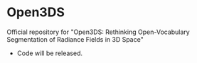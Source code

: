# Open3DS

Official repository for "Open3DS: Rethinking Open-Vocabulary Segmentation of Radiance Fields in 3D Space"

- Code will be released.
